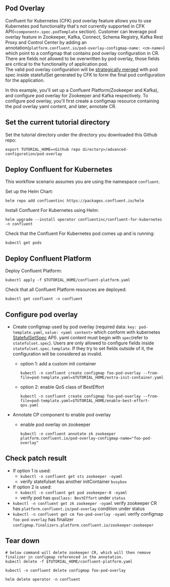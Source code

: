 ## Pod Overlay

Confluent for Kubernetes (CFK) pod overlay feature allows you to use Kubernetes pod functionality that's not currently 
supported in CFK API(`<component>.spec.podTemplate` section).
Customer can leverage pod overlay feature in Zookeeper, Kafka, Connect, Schema Registry, Kafka Rest Proxy and 
Control Center by adding an annotation(`platform.confluent.io/pod-overlay-configmap-name: <cm-name>`) which point to 
a configmap that contains pod overlay configuration in CR. There are fields not allowed to be overwritten by pod overlay, those fields are critical to the functionality of application pod.  
The valid pod overlay configuration will be [strategically merged](https://kubernetes.io/docs/tasks/manage-kubernetes-objects/update-api-object-kubectl-patch/#use-a-strategic-merge-patch-to-update-a-deployment) with 
pod spec inside statefulSet generated by CFK to form the final pod configuration for the application.

In this example, you'll set up a Confluent Platform(Zookeeper and Kafka), and configure pod overlay for Zookeeper and Kafka respectively. To configure pod overlay, you'll first create a configmap resource containing the pod overlay yaml content, and later, annotate CR.

## Set the current tutorial directory

Set the tutorial directory under the directory you downloaded this Github repo:

```   
export TUTORIAL_HOME=<Github repo directory>/advanced-configuration/pod-overlay
```

## Deploy Confluent for Kubernetes

This workflow scenario assumes you are using the namespace `confluent`.

Set up the Helm Chart:

```
helm repo add confluentinc https://packages.confluent.io/helm
```

Install Confluent For Kubernetes using Helm:

```
helm upgrade --install operator confluentinc/confluent-for-kubernetes -n confluent
```

Check that the Confluent For Kubernetes pod comes up and is running:

```
kubectl get pods
```

## Deploy Confluent Platform

Deploy Confluent Platform:

```
kubectl apply -f $TUTORIAL_HOME/confluent-platform.yaml
```

Check that all Confluent Platform resources are deployed:

```   
kubectl get confluent -n confluent
```

## Configure pod overlay
- Create configmap used by pod overlay (required data: `key: pod-template.yaml`, `value: <yaml content>` which conform with kubernetes [StatefulSetSpec](https://github.com/kubernetes/api/blob/master/apps/v1beta1/types.go#L208) API). 
yaml content must begin with `spec`(refer to `statefulset.spec`). Users are only allowed to configure fields inside `statefulset.spec.template`. If they try to set fields outside of it, the configuration will be considered as invalid.

  - option 1: add a custom init container
  
    `kubectl -n confluent create configmap foo-pod-overlay --from-file=pod-template.yaml=$TUTORIAL_HOME/extra-init-container.yaml`
  - option 2: enable QoS class of BestEffort
  
    `kubectl -n confluent create configmap foo-pod-overlay --from-file=pod-template.yaml=$TUTORIAL_HOME/enable-best-effort-qos.yaml`

- Annotate CP component to enable pod overlay
  - enable pod overlay on zookeeper
  
    `kubectl -n confluent annotate zk zookeeper platform.confluent.io/pod-overlay-configmap-name="foo-pod-overlay"`

## Check patch result 
  - If option 1 is used: 
    - `kubectl -n confluent get sts zookeeper -oyaml`
    - verify statefulset has another initContainer `busybox`
  - If option 2 is used:
    - `kubectl -n confluent get pod zookeeper-0 -oyaml`
    - verify pod has `qosClass: BestEffort` under `status`
  - `kubectl -n confluent get zk zookeeper -oyaml` verify zookeeper CR has `platform.confluent.io/pod-overlay` condition under status
  - `kubectl -n confluent get cm foo-pod-overlay -oyaml` verify configmap `foo-pod-overlay` has finalizer `configmap.finalizers.platform.confluent.io/zookeeper-zookeeper`

## Tear down
```
# below command will delete zookeeper CR, which will then remove finalizer in configmap referenced in the annotation.
kubectl delete -f $TUTORIAL_HOME/confluent-platform.yaml 

kubectl -n confluent delete configmap foo-pod-overlay 

helm delete operator -n confluent
```